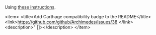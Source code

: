 Using [these instructions](https://github.com/Carthage/Carthage/blob/7a0153cc164e301c46527f6e20c886728a0dc218/README.md#declare-your-compatibility).<br/>



&lt;item>
        &lt;title>Add Carthage compatibility badge to the README&lt;/title&gt;
        &lt;link&gt;https://github.com/github/Archimedes/issues/38 &lt;/link&gt;
        &lt;description&gt;<![CDATA[Using [these instructions](https://github.com/Carthage/Carthage/blob/7a0153cc164e301c46527f6e20c886728a0dc218/README.md#declare-your-compatibility).<br/>" ]]>&lt;/description&gt;
&lt;/item&gt;
